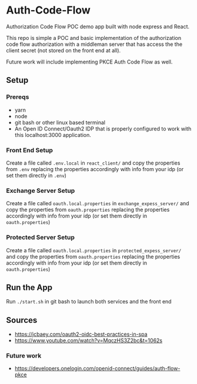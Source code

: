 # Auth-Code-Flow
Authorization Code Flow POC demo app built with node express and React.

This repo is simple a POC and basic implementation of the authorization code flow authorization with a middleman server that 
has access the the client secret (not stored on the front end at all).

Future work will include implementing PKCE Auth Code Flow as well.

## Setup

### Prereqs
* yarn
* node
* git bash or other linux based terminal
* An Open ID Connect/Oauth2 IDP that is properly configured to work with this localhost:3000 application.

### Front End Setup
Create a file called `.env.local` in `react_client/` and copy the properties from `.env` replacing the properties accordingly
with info from your idp (or set them directly in `.env`)

### Exchange Server Setup
Create a file called `oauth.local.properties` in `exchange_expess_server/` and copy the properties from `oauth.properties` replacing the properties accordingly with info from your idp (or set them directly in `oauth.properties`)

### Protected Server Setup
Create a file called `oauth.local.properties` in `protected_expess_server/` and copy the properties from `oauth.properties` replacing the properties accordingly with info from your idp (or set them directly in `oauth.properties`)

## Run the App
Run `./start.sh` in git bash to launch both services and the front end

## Sources
* https://jcbaey.com/oauth2-oidc-best-practices-in-spa
* https://www.youtube.com/watch?v=MqczHS3Z2bc&t=1062s


### Future work
* https://developers.onelogin.com/openid-connect/guides/auth-flow-pkce
